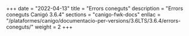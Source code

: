 +++
date        = "2022-04-13"
title       = "Errors coneguts"
description = "Errors coneguts Canigó 3.6.4"
sections    = "canigo-fwk-docs"
enllac		= "/plataformes/canigo/documentacio-per-versions/3.6LTS/3.6.4/errors-coneguts/"
weight      = 2
+++
